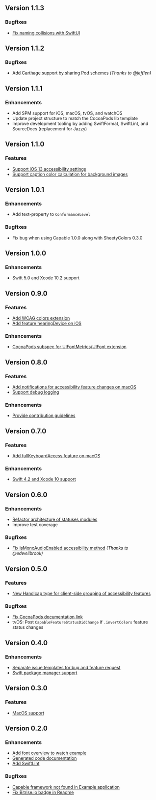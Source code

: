 ## Version 1.1.3

### Bugfixes
* [Fix naming collisions with SwiftUI](https://github.com/chrs1885/Capable/pull/51)

## Version 1.1.2

### Bugfixes
* [Add Carthage support by sharing Pod schemes](https://github.com/chrs1885/Capable/pull/49) *(Thanks to @jefflen)*

## Version 1.1.1

### Enhancements
* Add SPM support for iOS, macOS, tvOS, and watchOS
* Update project structure to match the CocoaPods lib template
* Improve development tooling by adding SwiftFormat, SwiftLint, and SourceDocs (replacement for Jazzy)

## Version 1.1.0

### Features
* [Support iOS 13 accessibility settings](https://github.com/chrs1885/Capable/issues/43)
* [Support caption color calculation for background images](https://github.com/chrs1885/Capable/issues/45)

## Version 1.0.1

### Enhancements
* Add text-property to `ConformanceLevel`

### Bugfixes
* Fix bug when using Capable 1.0.0 along with SheetyColors 0.3.0

## Version 1.0.0

### Enhancements
* Swift 5.0 and Xcode 10.2 support

## Version 0.9.0

### Features
* [Add WCAG colors extension](https://github.com/chrs1885/Capable/issues/39)
* [Add feature hearingDevice on iOS](https://github.com/chrs1885/Capable/issues/38)

### Enhancements
* [CocoaPods subspec for UIFontMetrics/UIFont extension](https://github.com/chrs1885/Capable/issues/35)

## Version 0.8.0

### Features
* [Add notifications for accessibility feature changes on macOS](https://github.com/chrs1885/Capable/issues/31)
* [Support debug logging](https://github.com/chrs1885/Capable/issues/29)

### Enhancements
* [Provide contribution guidelines](https://github.com/chrs1885/Capable/issues/30)

## Version 0.7.0

### Features
* [Add fullKeyboardAccess feature on macOS](https://github.com/chrs1885/Capable/issues/26)

### Enhancements
* [Swift 4.2 and Xcode 10 support](https://github.com/chrs1885/Capable/pull/28)

## Version 0.6.0

### Enhancements
* [Refactor architecture of statuses modules](https://github.com/chrs1885/Capable/pull/25)
* Improve test coverage

### Bugfixes
* [Fix isMonoAudioEnabled accessibility method](https://github.com/chrs1885/Capable/pull/24) *(Thanks to @edwellbrook)*

## Version 0.5.0

### Features
* [New Handicap type for client-side grouping of accessibility features](https://github.com/chrs1885/Capable/issues/21)

### Bugfixes
* [Fix CocoaPods documentation link](https://github.com/chrs1885/Capable/issues/22)
* tvOS: Post `CapableFeatureStatusDidChange` if `.invertColors` feature status changes

## Version 0.4.0

### Enhancements
* [Separate issue templates for bug and feature request](https://github.com/chrs1885/Capable/issues/18)
* [Swift package manager support](https://github.com/chrs1885/Capable/issues/12)

## Version 0.3.0

### Features
* [MacOS support](https://github.com/chrs1885/Capable/issues/1)

## Version 0.2.0

### Enhancements
* [Add font overview to watch example](https://github.com/chrs1885/Capable/issues/7)
* [Generated code documentation](https://github.com/chrs1885/Capable/issues/10)
* [Add SwiftLint](https://github.com/chrs1885/Capable/issues/8)

### Bugfixes
* [Capable framework not found in Example application](https://github.com/chrs1885/Capable/issues/4)
* [Fix Bitrise.io badge in Readme](https://github.com/chrs1885/Capable/issues/5)